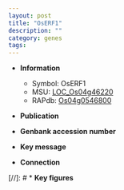 ```yaml
---
layout: post
title: "OsERF1"
description: ""
category: genes
tags: 
---
```


* **Information**  
    + Symbol: OsERF1  
    + MSU: [LOC_Os04g46220](http://rice.uga.edu/cgi-bin/ORF_infopage.cgi?orf=LOC_Os04g46220)  
    + RAPdb: [Os04g0546800](http://rapdb.dna.affrc.go.jp/viewer/gbrowse_details/irgsp1?name=Os04g0546800)  

* **Publication**  

* **Genbank accession number**  

* **Key message**  

* **Connection**  

[//]: # * **Key figures**  


